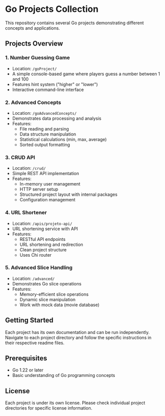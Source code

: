 # Go Projects Collection

This repository contains several Go projects demonstrating different concepts and applications.

## Projects Overview

### 1. Number Guessing Game
- Location: `/goProject/`
- A simple console-based game where players guess a number between 1 and 100
- Features hint system ("higher" or "lower")
- Interactive command-line interface

### 2. Advanced Concepts
- Location: `/goAdvancedConcepts/`
- Demonstrates data processing and analysis
- Features:
  - File reading and parsing
  - Data structure manipulation
  - Statistical calculations (min, max, average)
  - Sorted output formatting

### 3. CRUD API
- Location: `/crud/`
- Simple REST API implementation
- Features:
  - In-memory user management
  - HTTP server setup
  - Structured project layout with internal packages
  - Configuration management

### 4. URL Shortener
- Location: `/apis/projeto-api/`
- URL shortening service with API
- Features:
  - RESTful API endpoints
  - URL shortening and redirection
  - Clean project structure
  - Uses Chi router

### 5. Advanced Slice Handling
- Location: `/advanced/`
- Demonstrates Go slice operations
- Features:
  - Memory-efficient slice operations
  - Dynamic slice manipulation
  - Work with mock data (movie database)

## Getting Started

Each project has its own documentation and can be run independently. Navigate to each project directory and follow the specific instructions in their respective readme files.

## Prerequisites

- Go 1.22 or later
- Basic understanding of Go programming concepts

## License

Each project is under its own license. Please check individual project directories for specific license information.
